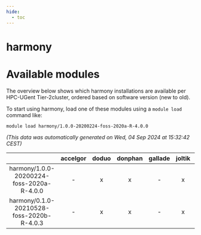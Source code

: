 ```yaml
---
hide:
  - toc
---
```


harmony
=======

# Available modules


The overview below shows which harmony installations are available per HPC-UGent Tier-2cluster, ordered based on software version (new to old).

To start using harmony, load one of these modules using a `module load` command like:

```shell
module load harmony/1.0.0-20200224-foss-2020a-R-4.0.0
```

*(This data was automatically generated on Wed, 04 Sep 2024 at 15:32:42 CEST)*  

| |accelgor|doduo|donphan|gallade|joltik|shinx|skitty|
| :---: | :---: | :---: | :---: | :---: | :---: | :---: | :---: |
|harmony/1.0.0-20200224-foss-2020a-R-4.0.0|-|x|x|-|x|-|x|
|harmony/0.1.0-20210528-foss-2020b-R-4.0.3|-|x|x|-|x|-|x|
